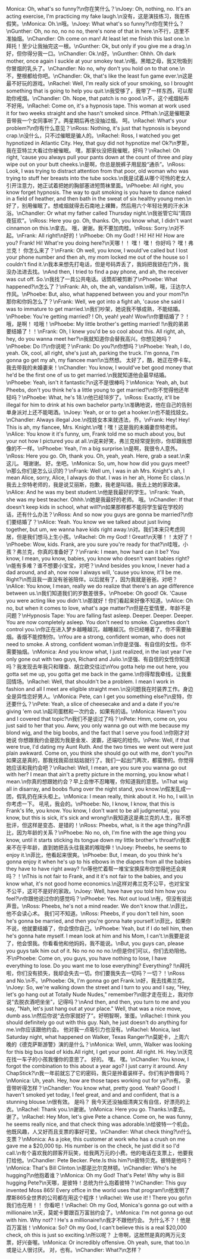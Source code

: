 Monica: Oh, what's so funny?\n你在笑什么？\nJoey: Oh, nothing, no. It's an acting exercise, I'm practicing my fake laugh.\n没有，这是演技练习，我在练假笑。\nMonica: Oh.\n哦。\nJoey: What what's so funny?\n你在笑什么？\nGunther: Oh, no no, no no no, there's none of that in here.\n不行，店里不准抽烟。\nChandler: Oh come on man! At least let me finish this last one.\n拜托！至少让我抽完这一根。\nGunther: Ok, but only if you give me a drag.\n好，但你得分我一口。\nChandler: Ok.\n好。\nGunther: Ohhh. Oh dark mother, once again I suckle at your smokey teat.\n哦。黑暗之母，我又吮吸到你冒烟的乳头了。\nChandler: No no, why don't you hold on to that one.\n不，整根都给你吧。\nChandler: Ok, that's like the least fun game ever.\n这是最不好玩的游戏。\nRachel: Well, I'm really sick of your smoking, so I brought something that is going to help you quit.\n我受够了，我带了一样东西，可以帮助你戒烟。\nChandler: Oh. Nope, that patch is no good.\n不，这个戒烟帖布不好用。\nRachel: Come on, it's a hypnosis tape. This woman at work used it for two weeks straight and she hasn't smoked since. Pffhah.\n这是催眠录音带我一个女同事听了。两星期后再也没抽过烟。 呵。\nRachel: What's your problem?\n你有什么意见？\nRoss: Nothing, it's just that hypnosis is beyond crap.\n没什么，只不过催眠是骗人的。\nRachel: Ross, I watched you get hypnotized in Atlantic City. Hey, that guy did not hypnotize me! Ok?\n罗斯，我在亚特兰大看过你被催眠。 嘿，那家伙没把我催眠，好吗？\nRachel: Oh right, 'cause you always pull your pants down at the count of three and play wipe out on your butt cheeks.\n是啊，你总是脱裤子用屁股“通杀”。\nRoss: Look, I was trying to distract attention from that poor, old woman who was trying to stuff her breasts into the tube socks.\n我是试着从哪个可怜的老女人引开注意力，她正试着把她的胸部塞进短筒袜里面。\nPhoebe: All right, you know forget hypnosis. The way to quit smoking is you have to dance naked in a field of heather, and then bath in the sweat of six healthy young men.\n好了，别用催眠了。想戒烟就得去石南地上裸舞，然后用六个年轻壮男的汗水沐浴。\nChandler: Or what my father called Thursday night.\n我爸管它叫“周四夜狂欢”。\nRoss: Here you go. Oh, thanks. Oh, you know what, I didn't want cinnamon on this.\n拿去。 哦，谢谢。我不要加肉桂。\nRoss: Sorry.\n对不起。\nFrank: All right!\n好的！\nPhoebe: Oh my God! ! Hi! Hi! Hi! How are you? Frank! Hi! What're you doing here?\n天哪！！ 嘿！ 嘿！ 你好吗？ 嘿！弗兰克！ 你怎么来了？\nFrank: Oh well, you know, I would've called but I lost your phone number and then ah, my mom locked me out of the house so I couldn't find it.\n我本来想先打电话，但是号码弄丢了，我妈把我锁在门外，我没办法进去找。\nAnd then, I tried to find a pay phone, and ah, the receiver was cut off. So.\n我找了一具公共电话。话筒却被剪断了\nPhoebe: What happened?\n怎么了？\nFrank: Ah, oh, the ah, vandalism.\n啊，哦，汪达尔人作风。\nPhoebe: But, also, what happened between you and your mom?\n那你和你妈怎么了？\nFrank: Well, we got into a fight ah, 'cause she said I was to immature to get married.\n我们吵架，她说我不够成熟，不能结婚。\nPhoebe: You're getting married? ! Oh, yeah! yeah! Wow!\n你要结婚了？！ 哦，是啊！ 哇哦！\nPhoebe: My little brother's getting married! !\n我的弟弟要结婚了！！\nFrank: Oh, I knew you'd be so cool about this. All right, ah, hey, do you wanna meet her?\n我就知道你会替我高兴。你想见她吗？\nPhoebe: Do I?\n你说呢？\nFrank: Do you?\n你想吗？\nPhoebe: Yeah, I do, yeah. Ok, cool, all right, she's just ah, parking the truck. I'm gonna, I'm gonna go get my ah, my fiancee man!\n当然想。 太好了，酷，她正在停卡车。我去带我的未婚妻来！\nChandler: You know, I would've bet good money that he'd be the first one of us to get married.\n我就知道他会最早结婚。\nPhoebe: Yeah, isn't it fantastic?\n这不是很棒吗？\nMonica: Yeah, ah, but Pheebs, don't you think he's a little young to get married?\n你不觉得他还年轻吗？\nPhoebe: What, he's 18.\n他已经18岁了。\nRoss: Exactly, it'll be illegal for him to drink at his own bachelor party.\n准确地说，他在自己的告别单身派对上还不能喝酒。\nJoey: Yeah, or or to get a hooker.\n也不能找妓女。\nChandler: Always illegal Joe.\n找妓女本来就违法，乔。\nFrank: Hey! Hey! This is ah, my fiancee, Mrs. Knight.\n嘿！嘿！这是我的未婚妻奈特老师。\nAlice: You know it it's funny, um, Frank told me so much about you, but your not how I pictured you at all.\n说来好笑，弗兰克经常提到你，你却跟我想像的不一样。\nPhoebe: Yeah, I'm a big surprise.\n是啊，我很令人意外。\nRoss: Here you go. Oh, thank you. Oh, yeah, yeah. Here, grab a seat.\n来这儿。 哦谢谢。 好。坐吧。\nMonica: So, um, how how did you guys meet?\n那么你们是怎么认识的？\nFrank: Well um, I was in ah Mrs. Knight's ah, I mean Alice, sorry, Alice, I always do that. I was in her ah, Home Ec class.\n我去上奈特老师的，我是说艾丽斯，抱歉，我老是叫错。我去上她的家政课。\nAlice: And he was my best student.\n他是我最好的学生。\nFrank: Yeah, she was my best teacher. Ohhh.\n她是我最好的老师。 哦。\nChandler: If that doesn't keep kids in school, what will?\n如果那样都不能将学生留在学校的话，还有什么办法？\nRoss: And so now you guys are gonna be married?\n你们要结婚了？\nAlice: Yeah. You know we we talked about just living together, but um, we wanna have kids right away.\n对。我们本来只考虑同居，但是我们想马上生小孩。\nRachel: Oh my God! ! Great!\n天哪！！太好了！\nPhoebe: Wow, kids. Frank, are you sure you're ready for that?\n哇哦，小孩？弗兰克，你真的准备好了？\nFrank: I mean, how hard can it be? You know, I mean, you know, babies, you know who doesn't want babies right?\n能有多难？谁不想要小宝宝，对吧？\nAnd besides you know, I never had a dad around, and ah, now now I always will, 'cause you know, it'll be me. Right?\n而且我一直没有爸爸陪伴。以后就有了，因为我就是爸爸。对吧？\nAlice: You know, I mean, really we do realize that there's an age difference between us.\n我们知道我们的岁数差很多。\nPhoebe: Oh good! Ok. 'Cause you were acting like you didn't.\n那就好！你们看起来好像不知道。\nAlice: Oh no, but when it comes to love, what's age matter?\n但是在爱情里，年龄不是问题？\nHypnosis Tape: You are falling fast asleep. Deeper. Deeper. Deeper. You are now completely asleep. You don't need to smoke. Cigarettes don't control you.\n你正在进入梦乡越睡越沉，越睡越沉。你已经睡着了。你不需要抽烟。香烟不能控制你。\nYou are a strong, confident woman, who does not need to smoke. A strong, confident woman.\n你是坚强、有自信的女性。你不需要抽烟。\nMonica: And you know what, I just realized, in the last year I've only gone out with two guys, Richard and Julio.\n坚强、有自信的女性你知道吗？我发现去年我只和理查、胡立欧交往过\nYou gotta help me out here, you gotta set me up, you gotta get me back in the game.\n你得帮我牵线，让我重回情场。\nRachel: Well, that shouldn't be a problem. I mean I work in fashion and all I meet are eligible straight men.\n没问题我在时装界工作。身边全是异性恋好男人。\nMonica: Pete, can I get you something else?\n皮特，你还要什么？\nPete: Yeah, a slice of cheesecake and and a date if you're giving 'em out.\n起司蛋糕和一次约会，如果有的话。\nMonica: Haven't you and I covered that topic?\n我们不是谈过了吗？\nPete: Hmm, come on, you just said to her that you. Aww, you only wanna go out with me because my blond wig, and the big boobs, and the fact that I serve you food.\n你刚才对她说 你想跟我约会是因为我是金发、波霸，还端吃的给你。\nPete: Well, if that were true, I'd dating my Aunt Ruth. And the two times we went out were just plain awkward. Come on, you think she should go out with me, don't you?\n如果这是真的，那我找我茹丝姑姑就行了。我们一起出门两次，都蛮惨的。你觉得她应该和我约会吧？\nRachel: Well, I mean, are you sure you wanna go out with her? I mean that ain't a pretty picture in the morning, you know what I mean.\n你真的想跟她约会？早上会惨不忍睹喔，你知道我的意思。\nThat wig all in disarray, and boobs flung over the night stand, you know.\n假发乱成一团，假乳扔在床头柜上。\nMonica: I mean really, think about it. Ho ho, I will.\n你考虑一下。 吼吼，我会的。\nPhoebe: No, I know, I know, that this is Frank's life, you know. You know, I don't want to be all judgmental, you know, but this is sick, it's sick and wrong!\n我知道这是弗兰克的人生，我不想批评，但这样是变态、是错的！\nRoss: Pheebs, what, is it the age thing?\n菲比，因为年龄的关系？\nPhoebe: No no, oh, I'm fine with the age thing you know, until it starts sticking its tongue down my little brother's throat!\n我本来不在乎年龄，直到她把舌头往我弟的喉咙伸！\nJoey: Pheebs, he seems to enjoy it.\n菲比，他看起来很爽。\nPhoebe: But, I mean, do you think he's gonna enjoy it when he's up to his elbows in the diapers from all the babies they have to have right away? !\n等他忙着帮一堆宝宝换尿布你觉得他还会爽吗？！\nThis is not fair to Frank, and it it's not fair to the babies, and you know what, it's not good home economics.\n这样对弗兰克不公平，也对宝宝不公平，这可不是好的家政。\nJoey: Well, have have you told him how you feel?\n你跟他说过你的感觉吗？\nPhoebe: Yes. Not out loud.\n有，但没有说出声音。\nRoss: Pheebs, he's not a mind reader. We don't know that.\n菲比，他不会读心术。 我们可不知道。\nRoss: Pheebs, if you don't tell him, soon he's gonna be married, and then you're gonna hate yourself.\n菲比，如果你不说，他就要结婚了，你会恨你自己。\nPhoebe: Yeah, but if I do tell him, then he's gonna hate myself. I mean look at him and his Mom, I can't.\n我要是说了，他会恨我。你看看他和他妈妈，我不能说。\nBut, you guys can, please you guys talk him out of it. No no no no no.\n但是你们可以，你们去劝阻他。 不\nPhoebe: Come on, you guys, you have nothing to lose, I have everything to lose. Do you want me to lose everything? Everything? !\n拜托啦，你们没有损失，我却会失去一切。你们要我失去一切吗？一切？！\nRoss and No.\n不。\nPhoebe: Ok, I'm gonna go get Frank.\n好，我去找弗兰克。\nJoey: So, we're walking down the street and I turn to you and I say, "Hey, let's go hang out at Totally Nude Nudes," remember?\n刚才走在街上，我对你说“去脱衣酒吧坐坐”，记得吗？\nAnd then, and then, you turn to me and you say, "Nah, let's just hang out at your place." Well, that was a nice move, dumb ass.\n然后你说“去你家就好了”。好明智啊，笨蛋。\nRachel: I think you should definitely go out with this guy. Nah, he just doesn't do anything for me.\n你应该跟他约会。 他对我一点吸引力也没有。\nRachel: Monica, last Saturday night, what happened on Walker, Texas Ranger?\n莫妮卡，上周六晚的《德克萨斯游警》演的是什么？\nMonica: Well, umm, Walker was looking for this big bus load of kids.All right, I get your point. All right. Hi. Hey.\n沃克在找一车子的小孩我懂你的意思了。 好的。 嘿。 嘿。\nChandler: You know, I forgot the combination to this about a year ago? I just carry it around. Any ChapStick?\n我一年前就忘了它的密码，我只是拎着装样子。你们有护唇膏吗？\nMonica: Uh, yeah. Hey, how are those tapes working out for ya?\n有。 录音带听得怎样？\nChandler: You know what, pretty good. Yeah? Good! I haven't smoked yet today, I feel great, and and and confident, that is a stunning blouse.\n很有效。 是吗？ 我今天还没抽烟清爽又有自信，好漂亮的上衣。\nRachel: Thank you.\n谢谢。\nMonica: Here you go. Thanks.\n拿去。 谢了。\nRachel: Hey Mon, let's give Pete a chance. Come on, he was funny, he seems really nice, and that check thing was adorable.\n给彼特一个机会。他既风趣，人又好而且支票的事好可爱。\nChandler: What check thing?\n什么支票？\nMonica: As a joke, this customer at work who has a crush on me gave me a $20,000 tip. His number is on the check, he just did it so I'd call.\n有个喜欢我的顾客开玩笑，给我两万元的小费。他的电话在支票上，他要我打给他。\nChandler: Pete Becker. Pete.Is this him?\n彼特贝克。彼特是他吗？\nMonica: That's Bill Clinton.\n那是比尔克林顿。\nChandler: Who's he hugging?\n他抱着谁？\nMonica: Oh my God! That's Pete! Why why is Bill hugging Pete?\n天哪，是彼特！总统为什么抱着彼特？\nChandler: This guy invented Moss 865! Every office in the world uses that program!\n他发明了摩斯865全世界的公司都在用这个程序！\nRachel: We use it! ! There you go!\n我们也在用！！ 你看吧！\nRachel: Oh my God, Monica's gonna go out with a millionaire.\n天，莫妮卡要跟百万富翁约会了。\nMonica: I'm not gonna go out with him. Why not? ! He's a millionaire!\n我才不跟他约会。 为什么不？！他是百万富翁！\nMonica: So? Oh my God, I can't believe this is a real $20,000 check, oh this is just so exciting.\n所以呢？ 上帝啊，这居然是真的两万元支票，好兴奋喔。\nMonica: Or incredibly offensive. Oh yeah, sure, that too.\n或是让人很讨厌。 对，也有。\nChandler: What?\n怎样？
        